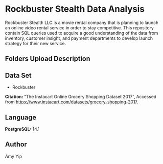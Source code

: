 # Rockbuster Stealth Data Analysis
Rockbuster Stealth LLC is a movie rental company that is planning to launch an online video rental service in order to stay competitive.
This repository contain SQL queries used to acquire a good understanding of the data from inventory, customer insight, and payment departments to develop launch strategy for their new service.

## Folders Upload Description


## Data Set
* Rockbuster

**Citation:** “The Instacart Online Grocery Shopping Dataset 2017”, Accessed from https://www.instacart.com/datasets/grocery-shopping-2017.

## Language
**PostgreSQL:** 14.1

## Author
Amy Yip
